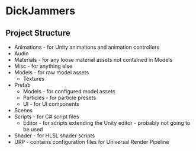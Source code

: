 # DickJammers

## Project Structure

* Animations - for Unity animations and animation controllers
* Audio
* Materials - for any loose material assets not contained in Models
* Misc - for anything else
* Models - for raw model assets
  * Textures
* Prefab
  * Models - for configured model assets
  * Particles - for particle presets
  * UI - for UI components
* Scenes
* Scripts - for C# script files
  * Editor - for scripts extending the Unity editor - probably not going to be used
* Shader - for HLSL shader scripts
* URP - contains configuration files for Universal Render Pipeline
